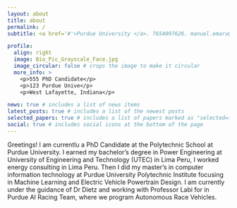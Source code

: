 ```yaml
---
layout: about
title: about
permalink: /
subtitle: <a href='#'>Purdue University </a>. 7654097626. manuel.emarv@gmail.com.

profile:
  align: right
  image: Bio_Pic_Grayscale_Face.jpg
  image_circular: false # crops the image to make it circular
  more_info: >
    <p>555 PhD Candidate</p>
    <p>123 Purdue Unive</p>
    <p>West Lafayette, Indiana</p>

news: true # includes a list of news items
latest_posts: true # includes a list of the newest posts
selected_papers: true # includes a list of papers marked as "selected={true}"
social: true # includes social icons at the bottom of the page
---
```



Greetings! I am currentlu a PhD Candidate at the Polytechnic School at Purdue University. I earned my bachelor’s degree in Power Engineering at University of Engineering and Technology (UTEC) in Lima Peru, I worked energy consulting in Lima Peru. Then I did my master’s in computer information technology at Purdue University Polytechnic Institute focusing in Machine Learning and Electric Vehicle Powertrain Design. I am currently under the guidance of Dr Dietz and working with Professor Labi for in Purdue AI Racing Team, where we program Autonomous Race Vehicles.
